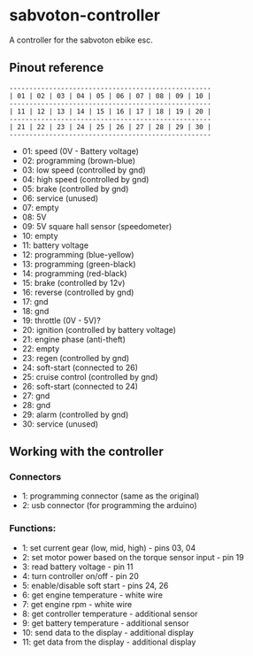 # sabvoton-controller
A controller for the sabvoton ebike esc.

## Pinout reference
```
---------------------------------------------------
| 01 | 02 | 03 | 04 | 05 | 06 | 07 | 08 | 09 | 10 |
---------------------------------------------------
| 11 | 12 | 13 | 14 | 15 | 16 | 17 | 18 | 19 | 20 |
---------------------------------------------------
| 21 | 22 | 23 | 24 | 25 | 26 | 27 | 28 | 29 | 30 |
---------------------------------------------------
```

 - 01: speed (0V - Battery voltage)
 - 02: programming (brown-blue)
 - 03: low speed (controlled by gnd)
 - 04: high speed (controlled by gnd)
 - 05: brake (controlled by gnd)
 - 06: service (unused)
 - 07: empty
 - 08: 5V
 - 09: 5V square hall sensor (speedometer)
 - 10: empty
 - 11: battery voltage
 - 12: programming (blue-yellow)
 - 13: programming (green-black)
 - 14: programming (red-black)
 - 15: brake (controlled by 12v)
 - 16: reverse (controlled by gnd)
 - 17: gnd
 - 18: gnd
 - 19: throttle (0V - 5V)?
 - 20: ignition (controlled by battery voltage)
 - 21: engine phase (anti-theft)
 - 22: empty
 - 23: regen (controlled by gnd)
 - 24: soft-start (connected to 26)
 - 25: cruise control (controlled by gnd)
 - 26: soft-start (connected to 24)
 - 27: gnd
 - 28: gnd
 - 29: alarm (controlled by gnd)
 - 30: service (unused)

## Working with the controller

### Connectors
 - 1: programming connector (same as the original)
 - 2: usb connector (for programming the arduino)
  
### Functions: 
 - 1: set current gear (low, mid, high) - pins 03, 04
 - 2: set motor power based on the torque sensor input - pin 19
 - 3: read battery voltage - pin 11
 - 4: turn controller on/off - pin 20
 - 5: enable/disable soft start - pins 24, 26
 - 6: get engine temperature - white wire
 - 7: get engine rpm - white wire
 - 8: get controller temperature - additional sensor
 - 9: get battery temperature - additional sensor
 - 10: send data to the display - additional display
 - 11: get data from the display - additional display
